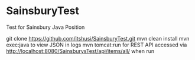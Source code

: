 # SainsburyTest
Test for Sainsbury Java Position

git clone https://github.com/itshusi/SainsburyTest.git
mvn clean install
mvn exec:java to view JSON in logs
mvn tomcat:run for REST API accessed via <a href=http://localhost:8080/SainsburysTest/api/items/all/>http://localhost:8080/SainsburysTest/api/items/all/</a> when run